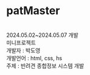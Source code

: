 # patMaster
<br>
2024.05.02~2024.05.07 개발
<br>
미니프로젝트
<br>
개발자 : 박도영
<br>
개발언어 : html, css, hs
<br>
주제 : 반려견 종합정보 시스템 개발
